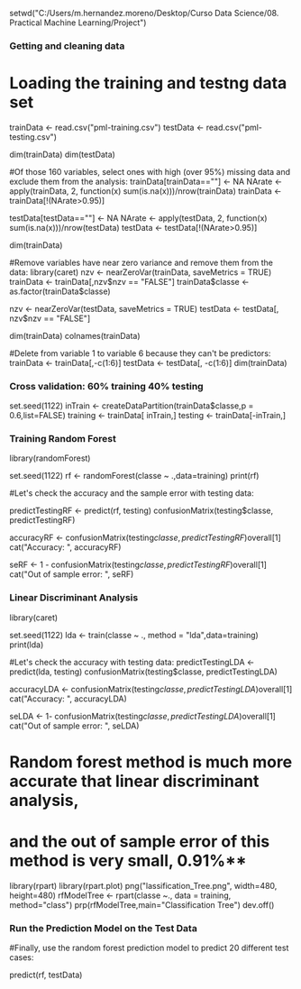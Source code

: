 setwd("C:/Users/m.hernandez.moreno/Desktop/Curso Data Science/08. Practical Machine Learning/Project")

### Getting and cleaning data

# Loading the training and testng data set
trainData <- read.csv("pml-training.csv")
testData <- read.csv("pml-testing.csv")

dim(trainData)
dim(testData)

#Of those 160 variables, select ones with high (over 95%) missing data and exclude them from the analysis:
trainData[trainData==""] <- NA
NArate <- apply(trainData, 2, function(x) sum(is.na(x)))/nrow(trainData)
trainData <- trainData[!(NArate>0.95)]

testData[testData==""] <- NA
NArate <- apply(testData, 2, function(x) sum(is.na(x)))/nrow(testData)
testData <- testData[!(NArate>0.95)]

dim(trainData)

#Remove variables have near zero variance and remove them from the data:
library(caret)
nzv <- nearZeroVar(trainData, saveMetrics = TRUE)
trainData <- trainData[,nzv$nzv == "FALSE"]
trainData$classe <- as.factor(trainData$classe)

nzv <- nearZeroVar(testData, saveMetrics = TRUE)
testData <- testData[, nzv$nzv == "FALSE"]

dim(trainData)
colnames(trainData)

#Delete from variable 1 to variable 6 because they can't be predictors:
trainData <- trainData[,-c(1:6)]
testData <- testData[, -c(1:6)]
dim(trainData)


### Cross validation: 60% training 40% testing
set.seed(1122)
inTrain <- createDataPartition(trainData$classe,p = 0.6,list=FALSE)
training <- trainData[ inTrain,]
testing <- trainData[-inTrain,]


### Training Random Forest

library(randomForest)

set.seed(1122)
rf <- randomForest(classe ~ .,data=training)
print(rf)

#Let's check the accuracy and the sample error with testing data:

predictTestingRF <- predict(rf, testing)
confusionMatrix(testing$classe, predictTestingRF)

accuracyRF <- confusionMatrix(testing$classe, predictTestingRF)$overall[1]
cat("Accuracy: ", accuracyRF)

seRF <- 1 - confusionMatrix(testing$classe, predictTestingRF)$overall[1]
cat("Out of sample error: ", seRF)


### Linear Discriminant Analysis

library(caret)

set.seed(1122)
lda <- train(classe ~ ., method = "lda",data=training)
print(lda)

#Let's check the accuracy with testing data:
predictTestingLDA <- predict(lda, testing)
confusionMatrix(testing$classe, predictTestingLDA)

accuracyLDA <- confusionMatrix(testing$classe, predictTestingLDA)$overall[1]
cat("Accuracy: ", accuracyLDA)

seLDA <- 1- confusionMatrix(testing$classe, predictTestingLDA)$overall[1]
cat("Out of sample error: ", seLDA)
# Random forest method is much more accurate that linear discriminant analysis,
# and the out of sample error of this method is very small, 0.91%**


library(rpart)
library(rpart.plot)
png("lassification_Tree.png", width=480, height=480)
rfModelTree <- rpart(classe ~., data = training, method="class")
prp(rfModelTree,main="Classification Tree")
dev.off()

### Run the Prediction Model on the Test Data
#Finally, use the random forest prediction model to predict 20 different test cases:

predict(rf, testData)
